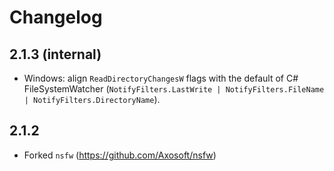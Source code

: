 # Changelog

## 2.1.3 (internal)

- Windows: align `ReadDirectoryChangesW` flags with the default of C# FileSystemWatcher (`NotifyFilters.LastWrite | NotifyFilters.FileName | NotifyFilters.DirectoryName`). 

## 2.1.2

- Forked `nsfw` (https://github.com/Axosoft/nsfw)